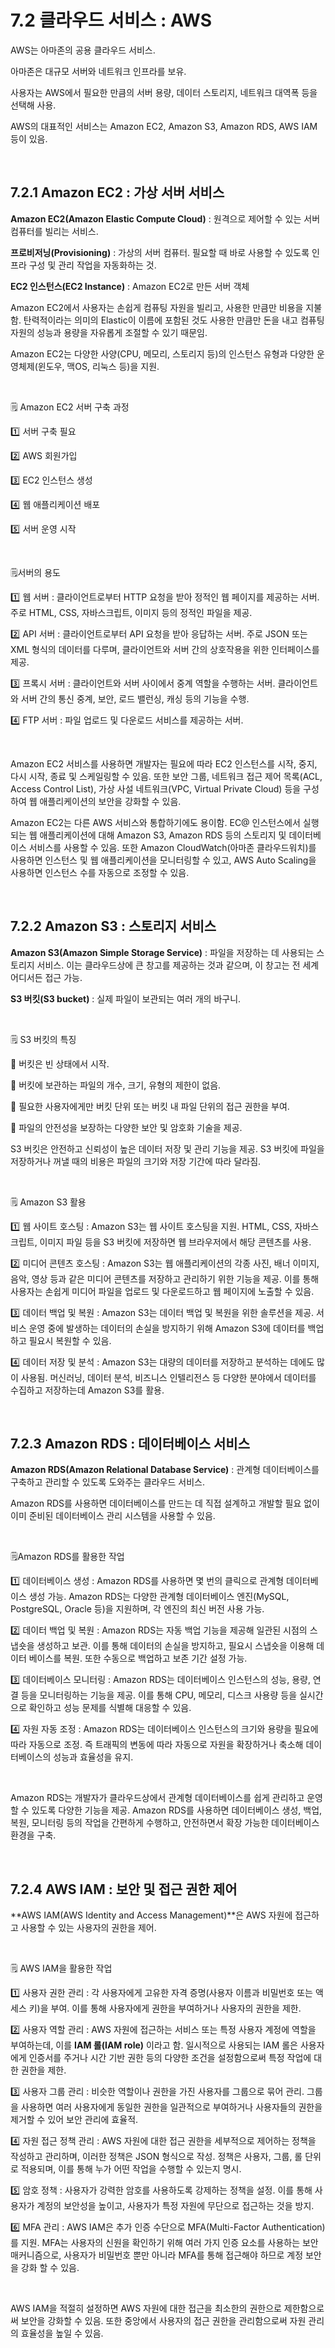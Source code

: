 # 7.2 클라우드 서비스 : AWS

AWS는 아마존의 공용 클라우드 서비스.

아마존은 대규모 서버와 네트워크 인프라를 보유.

사용자는 AWS에서 필요한 만큼의 서버 용량, 데이터 스토리지, 네트워크 대역폭 등을 선택해 사용.

AWS의 대표적인 서비스는 Amazon EC2, Amazon S3, Amazon RDS, AWS IAM 등이 있음.

<br />

## 7.2.1 Amazon EC2 : 가상 서버 서비스

**Amazon EC2(Amazon Elastic Compute Cloud)** : 원격으로 제어할 수 있는 서버 컴퓨터를 빌리는 서비스.

**프로비저닝(Provisioning)** : 가상의 서버 컴퓨터. 필요할 때 바로 사용할 수 있도록 인프라 구성 및 관리 작업을 자동화하는 것.

**EC2 인스턴스(EC2 Instance)** : Amazon EC2로 만든 서버 객체

Amazon EC2에서 사용자는 손쉽게 컴퓨팅 자원을 빌리고, 사용한 만큼만 비용을 지불함. 탄력적이라는 의미의 Elastic이 이름에 포함된 것도 사용한 만큼만 돈을 내고 컴퓨팅 자원의 성능과 용량을 자유롭게 조절할 수 있기 때문임.

Amazon EC2는 다양한 사양(CPU, 메모리, 스토리지 등)의 인스턴스 유형과 다양한 운영체제(윈도우, 맥OS, 리눅스 등)을 지원.

<br />

:spiral_notepad: Amazon EC2 서버 구축 과정

:one: 서버 구축 필요

:two: AWS 회원가입

:three: EC2 인스턴스 생성

:four: 웹 애플리케이션 배포

:five: 서버 운영 시작

<br />

:spiral_notepad:서버의 용도

:one: 웹 서버 : 클라이언트로부터 HTTP 요청을 받아 정적인 웹 페이지를 제공하는 서버. 주로 HTML, CSS, 자바스크립트, 이미지 등의 정적인 파일을 제공.

:two: API 서버 : 클라이언트로부터 API 요청을 받아 응답하는 서버. 주로 JSON 또는 XML 형식의 데이터를 다루며, 클라이언트와 서버 간의 상호작용을 위한 인터페이스를 제공.

:three: 프록시 서버 : 클라이언트와 서버 사이에서 중계 역할을 수행하는 서버. 클라이언트와 서버 간의 통신 중계, 보안, 로드 밸런싱, 캐싱 등의 기능을 수행.

:four: FTP 서버 : 파일 업로드 및 다운로드 서비스를 제공하는 서버.

<br />

Amazon EC2 서비스를 사용하면 개발자는 필요에 따라 EC2 인스턴스를 시작, 중지, 다시 시작, 종료 및 스케일링할 수 있음. 또한 보안 그룹, 네트워크 접근 제어 목록(ACL, Access Control List), 가상 사설 네트워크(VPC, Virtual Private Cloud) 등을 구성하여 웹 애플리케이션의 보안을 강화할 수 있음.

Amazon EC2는 다른 AWS 서비스와 통합하기에도 용이함. EC@ 인스턴스에서 실행되는 웹 애플리케이션에 대해 Amazon S3, Amazon RDS 등의 스토리지 및 데이터베이스 서비스를 사용할 수 있음. 또한 Amazon CloudWatch(아마존 클라우드워치)를 사용하면 인스턴스 및 웹 애플리케이션을 모니터링할 수 있고, AWS Auto Scaling을 사용하면 인스턴스 수를 자동으로 조정할 수 있음.

<br />

## 7.2.2 Amazon S3 : 스토리지 서비스

**Amazon S3(Amazon Simple Storage Service)** : 파일을 저장하는 데 사용되는 스토리지 서비스. 이는 클라우드상에 큰 창고를 제공하는 것과 같으며, 이 창고는 전 세계 어디서든 접근 가능.

**S3 버킷(S3 bucket)** : 실제 파일이 보관되는 여러 개의 바구니.

<br />

:spiral_notepad: S3 버킷의 특징

:small_blue_diamond: 버킷은 빈 상태에서 시작.

:small_blue_diamond: 버킷에 보관하는 파일의 개수, 크기, 유형의 제한이 없음.

:small_blue_diamond: 필요한 사용자에게만 버킷 단위 또는 버킷 내 파일 단위의 접근 권한을 부여.

:small_blue_diamond: 파일의 안전성을 보장하는 다양한 보안 및 암호화 기술을 제공.

S3 버킷은 안전하고 신뢰성이 높은 데이터 저장 및 관리 기능을 제공. S3 버킷에 파일을 저장하거나 꺼낼 때의 비용은 파일의 크기와 저장 기간에 따라 달라짐.

<br />

:spiral_notepad: Amazon S3 활용

:one: 웹 사이트 호스팅 : Amazon S3는 웹 사이트 호스팅을 지원. HTML, CSS, 자바스크립트, 이미지 파일 등을 S3 버킷에 저장하면 웹 브라우저에서 해당 콘텐츠를 사용.

:two: 미디어 콘텐츠 호스팅 : Amazon S3는 웹 애플리케이션의 각종 사진, 배너 이미지, 음악, 영상 등과 같은 미디어 콘텐츠를 저장하고 관리하기 위한 기능을 제공. 이를 통해 사용자는 손쉽게 미디어 파일을 업로드 및 다운로드하고 웹 페이지에 노출할 수 있음.

:three: 데이터 백업 및 복원 : Amazon S3는 데이터 백업 및 복원을 위한 솔루션을 제공. 서비스 운영 중에 발생하는 데이터의 손실을 방지하기 위해 Amazon S3에 데이터를 백업하고 필요시 복원할 수 있음.

:four: 데이터 저장 및 분석 : Amazon S3는 대량의 데이터를 저장하고 분석하는 데에도 많이 사용됨. 머신러닝, 데이터 분석, 비즈니스 인텔리전스 등 다양한 분야에서 데이터를 수집하고 저장하는데 Amazon S3를 활용.

<br />

## 7.2.3 Amazon RDS : 데이터베이스 서비스

**Amazon RDS(Amazon Relational Database Service)** : 관계형 데이터베이스를 구축하고 관리할 수 있도록 도와주는 클라우드 서비스.

Amazon RDS를 사용하면 데이터베이스를 만드는 데 직접 설계하고 개발할 필요 없이 이미 준비된 데이터베이스 관리 시스템을 사용할 수 있음.

<br />

:spiral_notepad:Amazon RDS를 활용한 작업

:one: 데이터베이스 생성 :  Amazon RDS를 사용하면 몇 번의 클릭으로 관계형 데이터베이스 생성 가능. Amazon RDS는 다양한 관계형 데이터베이스 엔진(MySQL, PostgreSQL, Oracle 등)을 지원하며, 각 엔진의 최신 버전 사용 가능.

:two: 데이터 백업 및 복원 : Amazon RDS는 자동 백업 기능을 제공해 일관된 시점의 스냅숏을 생성하고 보관. 이를 통해 데이터의 손실을 방지하고, 필요시 스냅숏을 이용해 데이터 베이스를 복원. 또한 수동으로 백업하고 보존 기간 설정 가능.

:three: 데이터베이스 모니터링 : Amazon RDS는 데이터베이스 인스턴스의 성능, 용량, 연결 등을 모니터링하는 기능을 제공. 이를 통해 CPU, 메모리, 디스크 사용량 등을 실시간으로 확인하고 성능 문제를 식별해 대응할 수 있음.

:four: 자원 자동 조정 : Amazon RDS는 데이터베이스 인스턴스의 크기와 용량을 필요에 따라 자동으로 조정. 즉 트래픽의 변동에 따라 자동으로 자원을 확장하거나 축소해 데이터베이스의 성능과 효율성을 유지.

<br />

Amazon RDS는 개발자가 클라우드상에서 관계형 데이터베이스를 쉽게 관리하고 운영할 수 있도록 다양한 기능을 제공. Amazon RDS를 사용하면 데이터베이스 생성, 백업, 복원, 모니터링 등의 작업을 간편하게 수행하고, 안전하면서 확장 가능한 데이터베이스 환경을 구축.

<br />

## 7.2.4 AWS IAM : 보안 및 접근 권한 제어

**AWS IAM(AWS Identity and Access Management)**은 AWS 자원에 접근하고 사용할 수 있는 사용자의 권한을 제어.

<br />

:spiral_notepad: AWS IAM을 활용한 작업

:one: 사용자 권한 관리 : 각 사용자에게 고유한 자격 증명(사용자 이름과 비밀번호 또는 액세스 키)을 부여. 이를 통해 사용자에게 권한을 부여하거나 사용자의 권한을 제한.

:two: 사용자 역할 관리 : AWS 자원에 접근하는 서비스 또는 특정 사용자 계정에 역할을 부여하는데, 이를 **IAM 롤(IAM role)** 이라고 함. 일시적으로 사용되는 IAM 롤은 사용자에게 인증서를 주거나 시간 기반 권한 등의 다양한 조건을 설정함으로써 특정 작업에 대한 권한을 제한.

:three: 사용자 그룹 관리 : 비슷한 역할이나 권한을 가진 사용자를 그룹으로 묶어 관리. 그룹을 사용하면 여러 사용자에게 동일한 권한을 일관적으로 부여하거나 사용자들의 권한을 제거할 수 있어 보안 관리에 효율적.

:four: 자원 접근 정책 관리 : AWS 자원에 대한 접근 권한을 세부적으로 제어하는 정책을 작성하고 관리하며, 이러한 정책은 JSON 형식으로 작성. 정책은 사용자, 그룹, 롤 단위로 적용되며, 이를 통해 누가 어떤 작업을 수행할 수 있는지 명시.

:five: 암호 정책 : 사용자가 강력한 암호를 사용하도록 강제하는 정책을 설정. 이를 통해 사용자가 계정의 보안성을 높이고, 사용자가 특정 자원에 무단으로 접근하는 것을 방지.

:six: MFA 관리 : AWS IAM은 추가 인증 수단으로 MFA(Multi-Factor Authentication)를 지원. MFA는 사용자의 신원을 확인하기 위해 여러 가지 인증 요소를 사용하는 보안 매커니즘으로, 사용자가 비밀번호 뿐만 아니라 MFA를 통해 접근해야 하므로 계정 보안을 강화 할 수 있음.

<br />

AWS IAM을 적절히 설정하면 AWS 자원에 대한 접근을 최소한의 권한으로 제한함으로써 보안을 강화할 수 있음. 또한 중앙에서 사용자의 접근 권한을 관리함으로써 자원 관리의 효율성을 높일 수 있음.